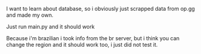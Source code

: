 I want to learn about database, so i obviously just scrapped data from op.gg and made my own.

Just run main.py and it should work

Because i'm brazilian i took info from the br server, but i think you can change the region and it should work too, i just did not test it.
